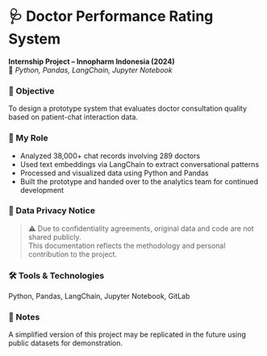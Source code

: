 # 🩺 Doctor Performance Rating System

**Internship Project – Innopharm Indonesia (2024)**  
📍 *Python, Pandas, LangChain, Jupyter Notebook*

### 📌 Objective
To design a prototype system that evaluates doctor consultation quality based on patient-chat interaction data.

### 🧠 My Role
- Analyzed 38,000+ chat records involving 289 doctors
- Used text embeddings via LangChain to extract conversational patterns
- Processed and visualized data using Python and Pandas
- Built the prototype and handed over to the analytics team for continued development

### 🔐 Data Privacy Notice
> ⚠️ Due to confidentiality agreements, original data and code are not shared publicly.  
> This documentation reflects the methodology and personal contribution to the project.

### 🛠️ Tools & Technologies
Python, Pandas, LangChain, Jupyter Notebook, GitLab

### 📝 Notes
A simplified version of this project may be replicated in the future using public datasets for demonstration.
